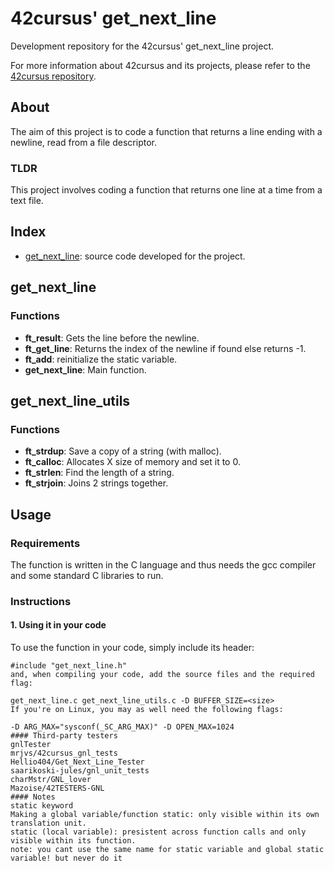 # 42cursus' get_next_line

Development repository for the 42cursus' get_next_line project.

For more information about 42cursus and its projects, please refer to the [42cursus repository](https://github.com/42cursus).

## About
The aim of this project is to code a function that returns a line ending with a newline, read from a file descriptor.

### TLDR
This project involves coding a function that returns one line at a time from a text file.

## Index
- [get_next_line](#get_next_line): source code developed for the project.

## get_next_line

### Functions
- **ft_result**: Gets the line before the newline.
- **ft_get_line**: Returns the index of the newline if found else returns -1.
- **ft_add**: reinitialize the static variable.
- **get_next_line**: Main function.

## get_next_line_utils

### Functions
- **ft_strdup**: Save a copy of a string (with malloc).
- **ft_calloc**: Allocates X size of memory and set it to 0.
- **ft_strlen**: Find the length of a string.
- **ft_strjoin**: Joins 2 strings together.

## Usage

### Requirements
The function is written in the C language and thus needs the gcc compiler and some standard C libraries to run.

### Instructions

#### 1. Using it in your code
To use the function in your code, simply include its header:

```
#include "get_next_line.h"
and, when compiling your code, add the source files and the required flag:

get_next_line.c get_next_line_utils.c -D BUFFER_SIZE=<size>
If you're on Linux, you may as well need the following flags:

-D ARG_MAX="sysconf(_SC_ARG_MAX)" -D OPEN_MAX=1024
#### Third-party testers
gnlTester
mrjvs/42cursus_gnl_tests
Hellio404/Get_Next_Line_Tester
saarikoski-jules/gnl_unit_tests
charMstr/GNL_lover
Mazoise/42TESTERS-GNL
#### Notes
static keyword
Making a global variable/function static: only visible within its own translation unit.
static (local variable): presistent across function calls and only visible within its function.
note: you cant use the same name for static variable and global static variable! but never do it
